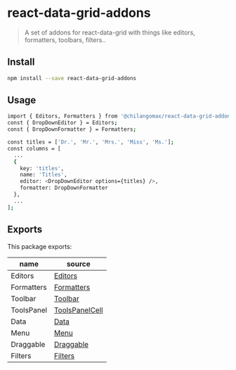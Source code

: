 # react-data-grid-addons

> A set of addons for react-data-grid with things like editors, formatters, toolbars, filters..
 

## Install

```sh
npm install --save react-data-grid-addons
```

## Usage 

```sh
import { Editors, Formatters } from '@chilangomax/react-data-grid-addons';
const { DropDownEditor } = Editors;
const { DropDownFormatter } = Formatters;

const titles = ['Dr.', 'Mr.', 'Mrs.', 'Miss', 'Ms.'];
const columns = [
  ...
  { 
    key: 'titles',
    name: 'Titles',
    editor: <DropDownEditor options={titles} />,
    formatter: DropDownFormatter 
  },
  ...
];

```

## Exports
This package exports:

name                   | source                                     |
-----------------------|--------------------------------------------|
Editors                | [Editors](./src/editors)                   |
Formatters             | [Formatters](./src/Formatters)             |
Toolbar                | [Toolbar](./src/toolbars/Toolbar.js)       |
ToolsPanel             | [ToolsPanelCell](./src/toolbars)           |
Data                   | [Data](./src/data)                         |
Menu                   | [Menu](./src/menu)                         |
Draggable              | [Draggable](./src/draggable)               |
Filters                | [Filters](./src/cells/headerCells/filters) |
